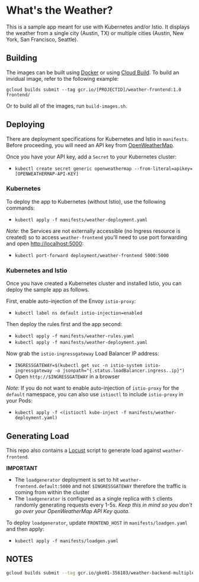# What's the Weather?

This is a sample app meant for use with Kubernetes and/or Istio. It displays the weather from a single city (Austin, TX) or multiple cities (Austin, New York, San Francisco, Seattle).

## Building

The images can be built using [Docker](http://docker.com) or using [Cloud Build](http://cloud.google.com/cloud-build). To build an invidual image, refer to the following example:

`gcloud builds submit --tag gcr.io/[PROJECTID]/weather-frontend:1.0 frontend/`

Or to build all of the images, run `build-images.sh`.

## Deploying

There are deployment specifications for Kubernetes and Istio in `manifests`. Before proceeding, you will need an API key from [OpenWeatherMap](http://openweathermap.org/api).

Once you have your API key, add a `Secret` to your Kubernetes cluster:
- `kubectl create secret generic openweathermap --from-literal=apikey=[OPENWEATHERMAP-API-KEY]`

### Kubernetes

To deploy the app to Kubernetes (without Istio), use the following commands:
- `kubectl apply -f manifests/weather-deployment.yaml`

*Note*: the Services are not externally accessible (no Ingress resource is created) so to access `weather-frontend` you'll need to use port forwarding and open [http://localhost:5000](http://localhost:5000):
- `kubectl port-forward deployment/weather-frontend 5000:5000`

### Kubernetes and Istio

Once you have created a Kubernetes cluster and installed Istio, you can deploy the sample app as follows.

First, enable auto-injection of the Envoy `istio-proxy`:
- `kubectl label ns default istio-injection=enabled`

Then deploy the rules first and the app second:
- `kubectl apply -f manifests/weather-rules.yaml`
- `kubectl apply -f manifests/weather-deployment.yaml`

Now grab the `istio-ingressgateway` Load Balancer IP address:
- `INGRESSGATEWAY=$(kubectl get svc -n istio-system istio-ingressgateway -o jsonpath="{.status.loadBalancer.ingress..ip}")`
- Open `http://$INGRESSGATEWAY` in a browser

*Note:* If you do not want to enable auto-injection of `istio-proxy` for the `default` namespace, you can also use `istioctl` to include `istio-proxy` in your Pods:
- `kubectl apply -f <(istioctl kube-inject -f manifests/weather-deployment.yaml)`

## Generating Load

This repo also contains a [Locust](http://locust.io) script to generate load against `weather-frontend`. 

**IMPORTANT**
- The `loadgenerator` deployment is set to hit `weather-frontend.default:5000` and not `$INGRESSGATEWAY` therefore the traffic is coming from within the cluster
- The `loadgenerator` is configured as a single replica with `5` clients randomly generating requests every 1-5s. *Keep this in mind so you don't go over your OpenWeatherMap API Key quota*.

To deploy `loadgenerator`, update `FRONTEND_HOST` in `manifests/loadgen.yaml` and then apply:
- `kubectl apply -f manifests/loadgen.yaml`

## NOTES
```bash
gcloud builds submit --tag gcr.io/gke01-356103/weather-backend-multiple:1.0 backend-multiple/
```
